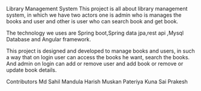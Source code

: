Library Management System
This project is all about library management system, in which we have two actors one is admin who is manages the books and user and other is user who can search book and get book.

The technology we uses are Spring boot,Spring data jpa,rest api ,Mysql Database and Angular framework.

This project is designed and developed to manage books and users, in such a way that on login user can access the books he want, search the books. And admin on login can add or remove user and add book or remove or update book details.

Contributors
Md Sahil
Mandula Harish
Muskan Pateriya
Kuna Sai Prakesh

